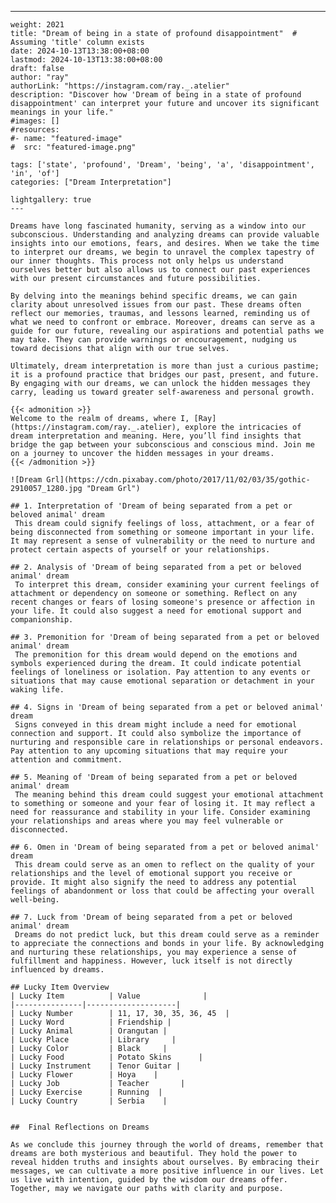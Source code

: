 ---
    weight: 2021
    title: "Dream of being in a state of profound disappointment"  # Assuming 'title' column exists
    date: 2024-10-13T13:38:00+08:00
    lastmod: 2024-10-13T13:38:00+08:00
    draft: false
    author: "ray"
    authorLink: "https://instagram.com/ray._.atelier"
    description: "Discover how 'Dream of being in a state of profound disappointment' can interpret your future and uncover its significant meanings in your life."
    #images: []
    #resources:
    #- name: "featured-image"
    #  src: "featured-image.png"
    
    tags: ['state', 'profound', 'Dream', 'being', 'a', 'disappointment', 'in', 'of']
    categories: ["Dream Interpretation"]
    
    lightgallery: true
    ---
    
    Dreams have long fascinated humanity, serving as a window into our subconscious. Understanding and analyzing dreams can provide valuable insights into our emotions, fears, and desires. When we take the time to interpret our dreams, we begin to unravel the complex tapestry of our inner thoughts. This process not only helps us understand ourselves better but also allows us to connect our past experiences with our present circumstances and future possibilities.
    
    By delving into the meanings behind specific dreams, we can gain clarity about unresolved issues from our past. These dreams often reflect our memories, traumas, and lessons learned, reminding us of what we need to confront or embrace. Moreover, dreams can serve as a guide for our future, revealing our aspirations and potential paths we may take. They can provide warnings or encouragement, nudging us toward decisions that align with our true selves.
    
    Ultimately, dream interpretation is more than just a curious pastime; it is a profound practice that bridges our past, present, and future. By engaging with our dreams, we can unlock the hidden messages they carry, leading us toward greater self-awareness and personal growth.
    
    {{< admonition >}}
    Welcome to the realm of dreams, where I, [Ray](https://instagram.com/ray._.atelier), explore the intricacies of dream interpretation and meaning. Here, you’ll find insights that bridge the gap between your subconscious and conscious mind. Join me on a journey to uncover the hidden messages in your dreams.
    {{< /admonition >}}
    
    ![Dream Grl](https://cdn.pixabay.com/photo/2017/11/02/03/35/gothic-2910057_1280.jpg "Dream Grl")
    
    ## 1. Interpretation of 'Dream of being separated from a pet or beloved animal' dream
     This dream could signify feelings of loss, attachment, or a fear of being disconnected from something or someone important in your life. It may represent a sense of vulnerability or the need to nurture and protect certain aspects of yourself or your relationships.
    
    ## 2. Analysis of 'Dream of being separated from a pet or beloved animal' dream
     To interpret this dream, consider examining your current feelings of attachment or dependency on someone or something. Reflect on any recent changes or fears of losing someone's presence or affection in your life. It could also suggest a need for emotional support and companionship.
    
    ## 3. Premonition for 'Dream of being separated from a pet or beloved animal' dream
     The premonition for this dream would depend on the emotions and symbols experienced during the dream. It could indicate potential feelings of loneliness or isolation. Pay attention to any events or situations that may cause emotional separation or detachment in your waking life.
    
    ## 4. Signs in 'Dream of being separated from a pet or beloved animal' dream
     Signs conveyed in this dream might include a need for emotional connection and support. It could also symbolize the importance of nurturing and responsible care in relationships or personal endeavors. Pay attention to any upcoming situations that may require your attention and commitment.
    
    ## 5. Meaning of 'Dream of being separated from a pet or beloved animal' dream
     The meaning behind this dream could suggest your emotional attachment to something or someone and your fear of losing it. It may reflect a need for reassurance and stability in your life. Consider examining your relationships and areas where you may feel vulnerable or disconnected.
    
    ## 6. Omen in 'Dream of being separated from a pet or beloved animal' dream
     This dream could serve as an omen to reflect on the quality of your relationships and the level of emotional support you receive or provide. It might also signify the need to address any potential feelings of abandonment or loss that could be affecting your overall well-being.
    
    ## 7. Luck from 'Dream of being separated from a pet or beloved animal' dream
     Dreams do not predict luck, but this dream could serve as a reminder to appreciate the connections and bonds in your life. By acknowledging and nurturing these relationships, you may experience a sense of fulfillment and happiness. However, luck itself is not directly influenced by dreams.
    
    ## Lucky Item Overview
    | Lucky Item          | Value              |
    |---------------|--------------------|
    | Lucky Number        | 11, 17, 30, 35, 36, 45  |
    | Lucky Word          | Friendship |
    | Lucky Animal        | Orangutan |
    | Lucky Place         | Library     |
    | Lucky Color         | Black     |
    | Lucky Food          | Potato Skins      |
    | Lucky Instrument    | Tenor Guitar |
    | Lucky Flower        | Hoya    |
    | Lucky Job           | Teacher       |
    | Lucky Exercise      | Running  |
    | Lucky Country       | Serbia    |
    
    
    ##  Final Reflections on Dreams
    
    As we conclude this journey through the world of dreams, remember that dreams are both mysterious and beautiful. They hold the power to reveal hidden truths and insights about ourselves. By embracing their messages, we can cultivate a more positive influence in our lives. Let us live with intention, guided by the wisdom our dreams offer. Together, may we navigate our paths with clarity and purpose.
    